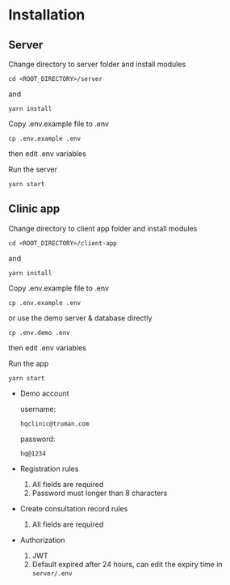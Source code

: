 # Installation

## Server

Change directory to server folder and install modules

``` cd <ROOT_DIRECTORY>/server ```

and

``` yarn install ```

Copy .env.example file to .env

``` cp .env.example .env ```

then edit .env variables

Run the server

``` yarn start ```

## Clinic app

Change directory to client app folder and install modules

``` cd <ROOT_DIRECTORY>/client-app ```

and

``` yarn install ```

Copy .env.example file to .env

``` cp .env.example .env ```

or use the demo server & database directly

``` cp .env.demo .env ```

then edit .env variables

Run the app

``` yarn start ```

- Demo account

  username: 
  
  ``` hqclinic@truman.com ```
  
  password: 
  
  ``` hq@1234 ```  

- Registration rules

  1. All fields are required
  2. Password must longer than 8 characters  

- Create consultation record rules

  1. All fields are required
  
- Authorization 
  1. JWT 
  2. Default expired after 24 hours, can edit the expiry time in ``` server/.env ```

